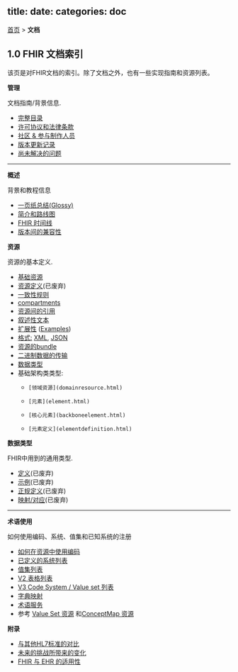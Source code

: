 title: 
date: 
categories: doc
---

  [首页](../home/index.html) > **文档**	

## 1.0 FHIR 文档索引 

该页是对FHIR文档的索引。除了文档之外，也有一些实现指南和资源列表。


**管理**

文档指南/背景信息.

*   [完整目录](toc.html)
*   [许可协议和法律条款](license.html)
*   [社区 &amp; 参与制作人员](credits.html)
*   [版本更新记录](history.html)
*   [尚未解决的问题](todo.html)

* * *

**概述**

背景和教程信息

*   [一页纸总结(Glossy)](summary.html)
*   [简介和路线图](overview.html)
*   [FHIR 时间线](timelines.html)
*   [版本间的兼容性](compatibility.html)


**资源**

资源的基本定义.

*   [基础资源](resource.html)  
*   [资源定义](resources.html)(已废弃)  
*   [一致性规则](conformance-rules.html)  
*   [compartments](extras.html)  
*   [资源间的引用](references.html)  
*   [叙述性文本](narrative.html)  
*   [扩展性](extensibility.html) ([Examples](extensibility-examples.html))  
*   [格式:](formats.html) [XML](xml.html), [JSON](json.html)    
*   [资源的bundle](../infra/bundle.html)  
*   [二进制数据的传输](../infra/binary.html)  
*   [数据类型](datatypes.html) 
*   基础架构类类型:
	*     [领域资源](domainresource.html) 
	*     [元素](element.html) 
	*     [核心元素](backboneelement.html) 
	*     [元素定义](elementdefinition.html) 

**数据类型**

FHIR中用到的通用类型.

*   [定义](datatypes.html)(已废弃)  
*   [示例](datatypes-examples.html)(已废弃)    
*   [正规定义](datatypes-definitions.html)(已废弃)    
*   [映射/对应](datatypes-mappings.html)(已废弃)    

* * *

**术语使用**

如何使用编码、系统、值集和已知系统的注册  

*   [如何在资源中使用编码](terminologies.html)  
*   [已定义的系统列表](terminologies-systems.html)  
*   [值集列表](terminologies-valuesets.html)  
*   [V2 表格列表](terminologies-v2.html)  
*   [V3 Code System / Value set 列表](terminologies-v3.html)  
*   [字典映射](terminologies-conceptmaps.html)  
*   [术语服务](terminologies-service.html)  
*   参考 [Value Set 资源](../infra/valueset.html)  和[ConceptMap 资源](../infra/conceptmap.html)    
 

**附录**    

*	[与其他HL7标准的对比](comparison.html)   	
*	[未来的挑战所带来的变化](change.html)   
*   [FHIR 与 EHR 的适用性](ehr-fm.html)
